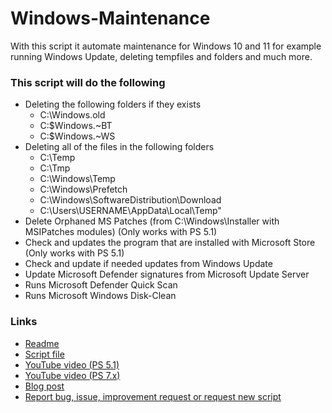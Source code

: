 ﻿# Windows-Maintenance
With this script it automate maintenance for Windows 10 and 11 for example running Windows Update, deleting tempfiles and folders and much more.  
### This script will do the following
- Deleting the following folders if they exists
    - C:\Windows.old
    - C:\$Windows.~BT
    - C:\$Windows.~WS
- Deleting all of the files in the following folders
    - C:\Temp
    - C:\Tmp
    - C:\Windows\Temp
    - C:\Windows\Prefetch
    - C:\Windows\SoftwareDistribution\Download
    - C:\Users\USERNAME\AppData\Local\Temp"
- Delete Orphaned MS Patches (from C:\Windows\Installer with MSIPatches modules) (Only works with PS 5.1)
- Check and updates the program that are installed with Microsoft Store (Only works with PS 5.1)
- Check and update if needed updates from Windows Update
- Update Microsoft Defender signatures from Microsoft Update Server
- Runs Microsoft Defender Quick Scan
- Runs Microsoft Windows Disk-Clean

### Links
- [Readme](https://github.com/rstolpe/PowerShell-Scripts/blob/main/Windows/Windows-Maintenance.md)  
- [Script file](https://github.com/rstolpe/PowerShell-Scripts/blob/main/Windows/Windows-Maintenance.ps1)
- [YouTube video (PS 5.1)](https://youtu.be/DtXwHhKrOnY)
- [YouTube video (PS 7.x)](https://youtu.be/Qm57XmfhTkg)
- [Blog post](https://stolpe.io/windows-maintenance-script/)
- [Report bug, issue, improvement request or request new script](https://github.com/rstolpe/PowerShell-Scripts/issues/new/choose)